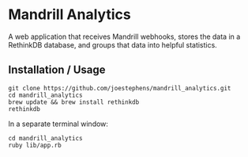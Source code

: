 # Mandrill Analytics
A web application that receives Mandrill webhooks, stores the data in a RethinkDB database, and groups that data into helpful statistics.

## Installation / Usage
```
git clone https://github.com/joestephens/mandrill_analytics.git
cd mandrill_analytics
brew update && brew install rethinkdb
rethinkdb
```
In a separate terminal window:
```
cd mandrill_analytics
ruby lib/app.rb
```
